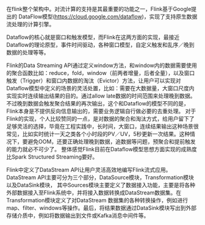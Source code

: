  在flink整个架构中。对流计算的支持是其最重要的功能之一，Flink基于Google提出的
  DataFlow模型(https://cloud.google.com/dataflow)，实现了支持原生数据流处理的计算引擎。
 
  Dataflow的核心就是窗口和触发模型，而Flink在这两方面的实现，最接近Dataflow的理论原型，事件时间驱动，各种窗口模型，自定义触发和乱序／晚到数据的处理等等。
  
  Flink的Data Streaming API通过定义window方法，和window内的数据需要使用的聚合函数比如：reduce，fold，window（前两者增量，后者全量），以及窗口触发（Trigger）和窗口内数据的淘汰（Evictor）方法，让用户可以实现对Dataflow模型中定义的场景的灵活处置，比如：需要在大数据量，大窗口尺度内实现实时连续输出结果的目的。通过allow late数据的时间范围来处理晚到数据。
  不过晚到数据会触发聚合结果的再次输出，这个和Dataflow的模型不同的是，Flink本身是不提供反向信息输出的，需要业务逻辑自行做必要的去重处理。
  对于Flink的实现，个人比较赞同的一点，是对数据的聚合和淘汰方式，给用户留下了足够灵活的选择，毕竟在工程实践中，长时间，大窗口，连续结果输出这种场景很常见，比如实时统计一天之类各个小时段的PV／UV，5秒更新一次结果。这种情况下，要避免OOM，还要正确处理晚到数据，追数据等问题，预聚合和提前触发的能力就必不可少了。
  整体感觉Flink目前在Dataflow模型思想方面实现的成熟度比Spark Structured Streaming要好。

  Flink中定义了DataStream API让用户灵活高效地编写Flink流式应用。DataStream API主要可分为三个部分，DataSource模块，Transformation模块以及DataSink模块，
  其中Sources模块主要定义了数据接入功能，主要是将各种外部数据接入至Flink系统中，并将接入数据转换成DataStream数据集。在Transformation模块定义了对DataStream
  数据集的各种转换操作，例如进行map、filter、windows等操作。最后，将结果数据通过DataSink模块写出到外部存储介质中，例如将数据输出到文件或Kafka消息中间件等。
  